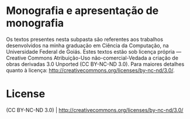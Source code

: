 
# Monografia e apresentação de monografia

Os textos presentes nesta subpasta são referentes aos trabalhos desenvolvidos na minha graduação em Ciência da Computação, na Universidade
Federal de Goiás. Estes textos estão sob licença própria &mdash; Creative Commons Atribuição-Uso não-comercial-Vedada a criação de obras
derivadas 3.0 Unported (CC BY-NC-ND 3.0). Para maiores detalhes quanto à licença: http://creativecommons.org/licenses/by-nc-nd/3.0/.

# License

(CC BY-NC-ND 3.0) | http://creativecommons.org/licenses/by-nc-nd/3.0/
